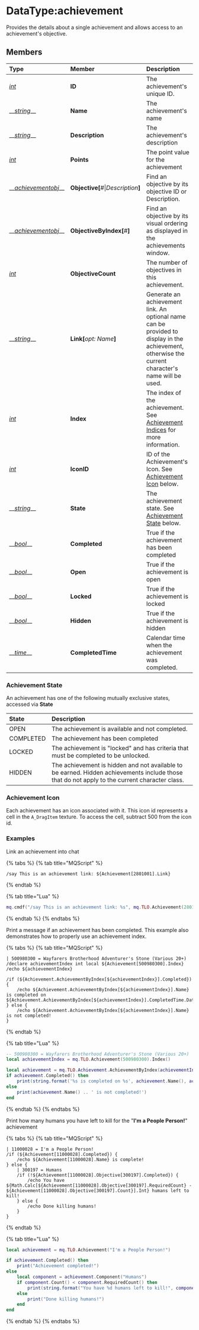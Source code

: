 # DataType:achievement

Provides the details about a single achievement and allows access to an achievement's objective.

## Members

| **Type** | **Member** | **Description** |
| :--- | :--- | :--- |
| [_int_](datatype-int.md) | **ID** | The achievement's unique ID. |
| \_\_[_string_](datatype-string.md)\_\_ | **Name** | The achievement's name |
| \_\_[_string_](datatype-string.md)\_\_ | **Description** | The achievement's description |
| [_int_](datatype-int.md) | **Points** | The point value for the achievement |
| \_\_[_achievementobj_](datatype-achievementobj.md)\_\_ | **Objective\[**\#\|_Description_**\]** | Find an objective by its objective ID or Description. |
| \_\_[_achievementobj_](datatype-achievementobj.md)\_\_ | **ObjectiveByIndex\[**\#**\]** | Find an objective by its visual ordering as displayed in the achievements window. |
| [_int_](datatype-int.md) | **ObjectiveCount** | The number of objectives in this achievement. |
| \_\_[_string_](datatype-string.md)\_\_ | **Link\[**_opt: Name_**\]** | Generate an achievement link. An optional name can be provided to display in the achievement, otherwise the current character's name will be used. |
| [_int_](datatype-int.md) | **Index** | The index of the achievement. See [Achievement Indices](../top-level-objects/tlo-achievement.md#note-about-achievement-indices) for more information. |
| [_int_](datatype-int.md) | **IconID** | ID of the Achievement's Icon. See [Achievement Icon](datatype-achievement.md#achievement-icon) below. |
| \_\_[_string_](datatype-string.md)\_\_ | **State** | The achievement state. See [Achievement State](datatype-achievement.md#achievement-state) below. |
| \_\_[_bool_](datatype-bool.md)\_\_ | **Completed** | True if the achievement has been completed |
| \_\_[_bool_](datatype-bool.md)\_\_ | **Open** | True if the achievement is open |
| \_\_[_bool_](datatype-bool.md)\_\_ | **Locked** | True if the achievement is locked |
| \_\_[_bool_](datatype-bool.md)\_\_ | **Hidden** | True if the achievement is hidden |
| \_\_[_time_](../top-level-objects/tlo-time.md)\_\_ | **CompletedTime** | Calendar time when the achievement was completed. |

### Achievement State

An achievement has one of the following mutually exclusive states, accessed via **State**

| State | Description |
| :--- | :--- |
| OPEN | The achievement is available and not completed. |
| COMPLETED | The achievement has been completed |
| LOCKED | The achievement is "locked" and has criteria that must be completed to be unlocked. |
| HIDDEN | The achievement is hidden and not available to be earned. Hidden achievements include those that do not apply to the current character class. |

### Achievement Icon

Each achievement has an icon associated with it. This icon id represents a cell in the `A_DragItem` texture. To access the cell, subtract 500 from the icon id.

### Examples

Link an achievement into chat

{% tabs %}
{% tab title="MQScript" %}
```text
/say This is an achievement link: ${Achievement[2801001].Link}
```
{% endtab %}

{% tab title="Lua" %}
```lua
mq.cmdf("/say This is an achievement link: %s", mq.TLO.Achievement(2801001).Link())
```
{% endtab %}
{% endtabs %}

Print a message if an achievement has been completed. This example also demonstrates how to properly use an achievement index.

{% tabs %}
{% tab title="MQScript" %}
```text
| 500980300 = Wayfarers Brotherhood Adventurer's Stone (Various 20+)
/declare achievementIndex int local ${Achievement[500980300].Index}
/echo ${achievementIndex}

/if (${Achievement.AchievementByIndex[${achievementIndex}].Completed}) {
    /echo ${Achievement.AchievementByIndex[${achievementIndex}].Name} is completed on ${Achievement.AchievementByIndex[${achievementIndex}].CompletedTime.Date}
} else {
    /echo ${Achievement.AchievementByIndex[${achievementIndex}].Name} is not completed!
}
```
{% endtab %}

{% tab title="Lua" %}
```lua
-- 500980300 = Wayfarers Brotherhood Adventurer's Stone (Various 20+)
local achievementIndex = mq.TLO.Achievement(500980300).Index()

local achievement = mq.TLO.Achievement.AchievementByIndex(achievementIndex)
if achievement.Completed() then
    print(string.format('%s is completed on %s', achievement.Name(), achievement.CompletedTime.Date()))
else
    print(achievement.Name() .. ' is not completed!')
end
```
{% endtab %}
{% endtabs %}

Print how many humans you have left to kill for the "**I'm a People Person!**" achievement

{% tabs %}
{% tab title="MQScript" %}
```
| 11000028 = I'm a People Person!
/if (${Achievement[11000028].Completed}) {
    /echo ${Achievement[11000028].Name} is complete!
} else {
    | 300197 = Humans
    /if (!${Achievement[11000028].Objective[300197].Completed}) {
        /echo You have ${Math.Calc[${Achievement[11000028].Objective[300197].RequiredCount} - ${Achievement[11000028].Objective[300197].Count}].Int} humans left to kill!
    } else {
        /echo Done killing humans!
    }
}
```
{% endtab %}

{% tab title="Lua" %}
```lua
local achievement = mq.TLO.Achievement("I'm a People Person!")

if achievement.Completed() then
    print("Achievement completed!")
else
    local component = achievement.Component("Humans")
    if component.Count() < component.RequiredCount() then
        print(string.format("You have %d humans left to kill!", component.RequiredCount() - component.Count()))
    else
        print("Done killing humans!")
    end
end


```
{% endtab %}
{% endtabs %}

